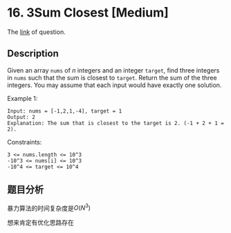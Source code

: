 # 16. 3Sum Closest [Medium]

The [link](https://leetcode.com/problems/3sum-closest/) of question.

## Description

Given an array `nums` of *n* integers and an integer `target`, find three integers in `nums` such that the sum is closest to `target`. Return the sum of the three integers. You may assume that each input would have exactly one solution.


Example 1:
```
Input: nums = [-1,2,1,-4], target = 1
Output: 2
Explanation: The sum that is closest to the target is 2. (-1 + 2 + 1 = 2).
```

Constraints:
```
3 <= nums.length <= 10^3
-10^3 <= nums[i] <= 10^3
-10^4 <= target <= 10^4
```

## 题目分析

暴力算法的时间复杂度是$O(N^3)$

<!-- todo -->

想来肯定有优化思路存在